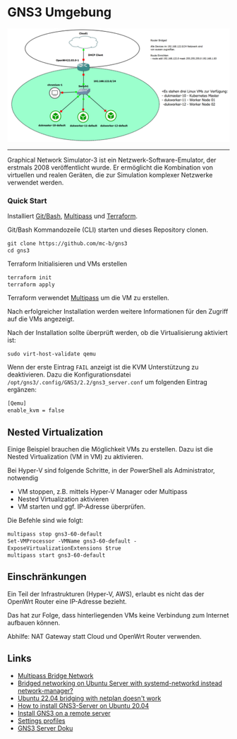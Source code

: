 GNS3 Umgebung
=============

![](images/gns3.png)

- - - 

Graphical Network Simulator-3 ist ein Netzwerk-Software-Emulator, der erstmals 2008 veröffentlicht wurde. Er ermöglicht die Kombination von virtuellen und realen Geräten, die zur Simulation komplexer Netzwerke verwendet werden.

### Quick Start

Installiert [Git/Bash](https://git-scm.com/downloads), [Multipass](https://multipass.run/) und [Terraform](https://www.terraform.io/).

Git/Bash Kommandozeile (CLI) starten und dieses Repository clonen.

    git clone https://github.com/mc-b/gns3
    cd gns3
    
Terraform Initialisieren und VMs erstellen

    terraform init
    terraform apply
    
Terraform verwendet [Multipass](https://multipass.run/) um die VM zu erstellen.

Nach erfolgreicher Installation werden weitere Informationen für den Zugriff auf die VMs angezeigt.

Nach der Installation sollte überprüft werden, ob die Virtualisierung aktiviert ist:    

    sudo virt-host-validate qemu
    
Wenn der erste Eintrag `FAIL` anzeigt ist die KVM Unterstützung zu deaktivieren. Dazu die Konfigurationsdatei `/opt/gns3/.config/GNS3/2.2/gns3_server.conf` um folgenden Eintrag ergänzen:

    [Qemu]
    enable_kvm = false


Nested Virtualization
---------------------

Einige Beispiel brauchen die Möglichkeit VMs zu erstellen. Dazu ist die Nested Virtualization (VM in VM) zu aktivieren.

Bei Hyper-V sind folgende Schritte, in der PowerShell als Administrator, notwendig
* VM stoppen, z.B. mittels Hyper-V Manager oder Multipass 
* Nested Virtualization aktivieren
* VM starten und ggf. IP-Adresse überprüfen.

Die Befehle sind wie folgt: 

    multipass stop gns3-60-default
    Set-VMProcessor -VMName gns3-60-default -ExposeVirtualizationExtensions $true
    multipass start gns3-60-default
    
Einschränkungen
---------------

Ein Teil der Infrastrukturen (Hyper-V, AWS), erlaubt es nicht das der OpenWrt Router eine IP-Adresse bezieht.

Das hat zur Folge, dass hinterliegenden VMs keine Verbindung zum Internet aufbauen können.

Abhilfe: NAT Gateway statt Cloud und OpenWrt Router verwenden.

Links
-----

* [Multipass Bridge Network](https://multipass.run/docs/create-an-instance#heading--bridging)
* [Bridged networking on Ubuntu Server with systemd-networkd instead network-manager?](https://discourse.ubuntu.com/t/bridged-networking-on-ubuntu-server-with-systemd-networkd-instead-network-manager/30235)
* [Ubuntu 22.04 bridging with netplan doesn't work](https://askubuntu.com/questions/1416713/ubuntu-22-04-bridging-with-netplan-doesnt-work)
* [How to install GNS3-Server on Ubuntu 20.04](https://securitynetworkinglinux.wordpress.com/2021/01/13/how-to-install-gns3-server-on-ubuntu-20-04/)
* [Install GNS3 on a remote server](https://docs.gns3.com/docs/getting-started/installation/remote-server/)
* [Settings profiles](https://docs.gns3.com/docs/using-gns3/advanced/settings-profiles/)
* [GNS3 Server Doku](https://gns3-server.readthedocs.io/en/stable/index.html)
